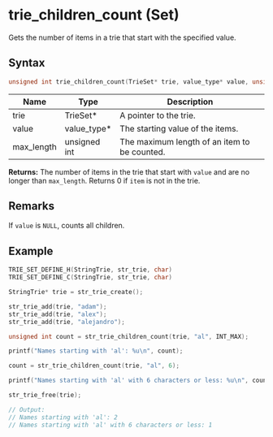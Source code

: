 # trie_children_count (Set)

Gets the number of items in a trie that start with the specified value.

## Syntax

```c
unsigned int trie_children_count(TrieSet* trie, value_type* value, unsigned int max_length);
```

| Name | Type | Description |
| --- | --- | --- |
| trie | TrieSet* | A pointer to the trie. |
| value | value_type* | The starting value of the items. |
| max_length | unsigned int | The maximum length of an item to be counted. |

**Returns:** The number of items in the trie that start with `value` and are no longer than `max_length`. Returns 0 if `item` is not in the trie.

## Remarks

If `value` is `NULL`, counts all children.

## Example

```c
TRIE_SET_DEFINE_H(StringTrie, str_trie, char)
TRIE_SET_DEFINE_C(StringTrie, str_trie, char)

StringTrie* trie = str_trie_create();

str_trie_add(trie, "adam");
str_trie_add(trie, "alex");
str_trie_add(trie, "alejandro");

unsigned int count = str_trie_children_count(trie, "al", INT_MAX);

printf("Names starting with 'al': %u\n", count);

count = str_trie_children_count(trie, "al", 6);

printf("Names starting with 'al' with 6 characters or less: %u\n", count);

str_trie_free(trie);

// Output:
// Names starting with 'al': 2
// Names starting with 'al' with 6 characters or less: 1
```
